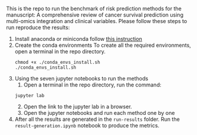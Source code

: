 This is the repo to run the benchmark of risk prediction methods for the manuscript: A comprehensive review of cancer survival prediction using multi-omics integration and clinical variables.
Please follow these steps to run reproduce the results:
1. Install anaconda or miniconda follow [this instruction](https://docs.anaconda.com/miniconda/install/)
2. Create the conda environments
   To create all the required environments, open a terminal in the repo directory.
   ```
   chmod +x ./conda_envs_install.sh
   ./conda_envs_install.sh
   ```
3. Using the seven jupyter notebooks to run the methods
   1. Open a terminal in the repo directory, run the command:
   ```
   jupyter lab
   ```
   2. Open the link to the jupyter lab in a browser.
   3. Open the jupyter notebooks and run each method one by one
4. After all the results are generated in the ```run-results``` folder. Run the ```result-generation.ipynb``` notebook to produce the metrics. 
